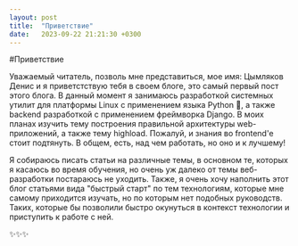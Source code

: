 ```yaml
---
layout: post
title:  "Приветствие"
date:   2023-09-22 21:21:30 +0300
---
```

#Приветствие

Уважаемый читатель, позволь мне представиться, мое имя: Цымляков Денис и я
приветстствую тебя в своем блоге, это самый первый пост этого блога. В данный
момент я занимаюсь разработкой системных утилит для платформы Linux с
применением языка Python 🐍, а также backend разработкой с применением
фреймворка Django. В моих планах изучить тему построения правильной архитектуры
web- приложений, а также тему highload. Пожалуй, и знания во frontend'е стоит
подтянуть. В общем, есть, над чем работать, но оно и к лучшему!

Я собираюсь писать статьи на различные темы, в основном те, которых я касаюсь во
время обучения, но очень уж далеко от темы веб-разработки постараюсь не уходить.
Также, я очень хочу наполнить этот блог статьями вида "быстрый старт" по тем
технологиям, которые мне самому приходится изучать, но по которым нет подобных
руководств. Таких, которые бы позволили быстро окунуться в контекст технологии и
приступить к работе с ней.

✨✨✨
